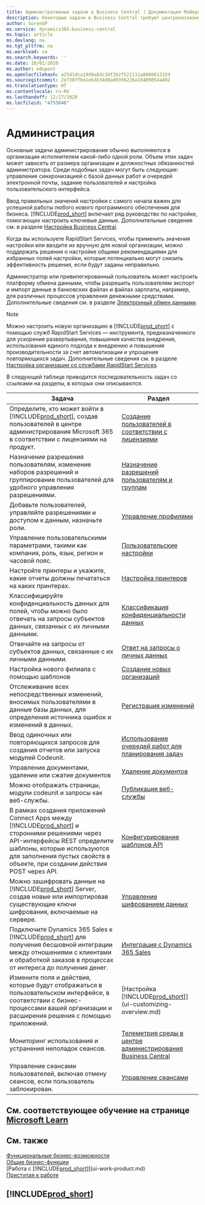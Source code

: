 ```yaml
---
title: Административные задачи в Business Central | Документация Майкрософт
description: Некоторые задачи в Business Central требуют централизованного администрирования и настройки. Познакомьтесь с этими задачами и узнайте, что делать.
author: SorenGP
ms.service: dynamics365-business-central
ms.topic: article
ms.devlang: na
ms.tgt_pltfrm: na
ms.workload: na
ms.search.keywords: ''
ms.date: 10/01/2020
ms.author: edupont
ms.openlocfilehash: a2541dca19d9a6dc34f2b2f521111a808661232d
ms.sourcegitcommit: 2e7307fbe1eb3b34d0ad9356226a19409054a402
ms.translationtype: HT
ms.contentlocale: ru-RU
ms.lasthandoff: 12/17/2020
ms.locfileid: "4755046"
---
```

# <a name="administration"></a>Администрация

Основные задачи администрирования обычно выполняются в организации исполнителем какой-либо одной роли. Объем этих задач может зависеть от размера организации и должностных обязанностей администратора. Среди подобных задач могут быть следующие: управление синхронизацией с базой данных работ и очередей электронной почты, задание пользователей и настройка пользовательского интерфейса.  

Ввод правильных значений настройки с самого начала важен для успешной работы любого нового программного обеспечения для бизнеса. [!INCLUDE[prod_short](includes/prod_short.md)] включает ряд руководство по настройке, помогающих настроить ключевые данные. Дополнительные сведения см. в разделе [Настройка Business Central](setup.md).

Когда вы используете RapidStart Services, чтобы применить значения настройки или вводите их вручную для новой организации, можно поддержать решения о настройке общими рекомендациями для избранных полей настройки, которые потенциально могут снизить эффективность решения, если будут заданы неправильно.  

Администратор или привилегированный пользователь может настроить платформу обмена данными, чтобы разрешить пользователям экспорт и импорт данные в банковских файлах и файлах зарплаты, например, для различных процессов управления денежными средствами. Дополнительные сведения см. в разделе [Электронный обмен данными](across-data-exchange.md).

> [!NOTE]
> Можно настроить новую организацию в [!INCLUDE[prod_short](includes/prod_short.md)] с помощью служб RapidStart Services — инструмента, предназначенного для ускорения развертывания, повышения качества внедрения, использования единого подхода к внедрению и повышения производительности за счет автоматизации и упрощения повторяющихся задач. Дополнительные сведения см. в разделе [Настройка организации со службами RapidStart Services](admin-set-up-a-company-with-rapidstart.md).

В следующей таблице приводится последовательность задач со ссылками на разделы, в которых они описываются.  

|**Задача**|**Раздел**|  
|------------|-------------|  
|Определите, кто может войти в [!INCLUDE[prod_short](includes/prod_short.md)], создав пользователей в центре администрирования Microsoft 365 в соответствии с лицензиями на продукт.|[Создание пользователей в соответствии с лицензиями](ui-how-users-permissions.md)|
|Назначение разрешения пользователям, изменение наборов разрешений и группирование пользователей для удобного управления разрешениями.|[Назначение разрешений пользователям и группам](ui-how-users-permissions.md)|
|Добавьте пользователей, управляйте разрешениями и доступом к данным, назначьте роли.|[Управление профилями](admin-users-profiles-roles.md)|
|Управление пользовательскими параметрами, такими как компания, роль, язык, регион и часовой пояс.|[Пользовательские настройки](admin-manage-user-settings-preferences.md)|
|Настройте принтеры и укажите, какие отчеты должны печататься на каких принтерах.|[Настройка принтеров](ui-specify-printer-selection-reports.md)|
|Классифицируйте конфиденциальность данных для полей, чтобы можно было отвечать на запросы субъектов данных, связанных с их личными данными.|[Классификация конфиденциальности данных](admin-classifying-data-sensitivity.md)|
|Отвечайте на запросы от субъектов данных, связанные с их личными данными.|[Ответ на запросы о личных данных](admin-responding-to-requests-about-personal-data.md)|
|Настройка нового филиала с помощью шаблонов|[Создание новых организаций](about-new-company.md)|
|Отслеживание всех непосредственных изменений, вносимых пользователями в данные базы данных, для определения источника ошибок и изменений в данных.|[Регистрация изменений](across-log-changes.md)|  
|Ввод одиночных или повторяющихся запросов для создания отчетов или запуска модулей Codeunit.|[Использование очередей работ для планирования задач](admin-job-queues-schedule-tasks.md)|  
|Управление документами, удаление или сжатие документов|[Удаление документов](admin-manage-documents.md)|  
|Можно отображать страницы, модули codeunit и запросы как веб-службы.|[Публикация веб-службы](across-how-publish-web-service.md)|
|В рамках создания приложений Connect Apps между [!INCLUDE[prod_short](includes/prod_short.md)] и сторонними решениями через API-интерфейсы REST определите шаблоны, которые используются для заполнения пустых свойств в объекте, при создании действия POST через API.|[Конфигурирование шаблонов API](admin-configuring-api-template.md)|
|Можно зашифровать данные на [!INCLUDE[prod_short](includes/prod_short.md)] Server, создав новые или импортировав существующие ключи шифрования, включаемые на сервере.|[Управление шифрованием данных](admin-manage-data-encryption.md)|
|Подключите Dynamics 365 Sales к [!INCLUDE[prod_short](includes/prod_short.md)] для получения бесшовной интеграции между отношениями с клиентами и обработкой заказов в процессах от интереса до получения денег.|[Интеграция с Dynamics 365 Sales](admin-prepare-dynamics-365-for-sales-for-integration.md)|
|Измените поля и действия, которые будут отображаться в пользовательском интерфейсе, в соответствии с бизнес-процессами вашей организации и расширения решения с помощью приложений.|[Настройка [!INCLUDE[prod_short](includes/prod_short.md)]](ui-customizing-overview.md)|
|Мониторинг использования и устранения неполадок сеансов.|[Телеметрия среды в центре администрирования Business Central](/dynamics365/business-central/dev-itpro/administration/tenant-admin-center-telemetry)|
|Управление сеансами пользователей, включая отмену сеансов, если пользователь заблокирован.|[Управление сеансами](/dynamics365/business-central/dev-itpro/administration/tenant-admin-center-environments#managing-sessions)|  

## <a name="see-related-training-at-microsoft-learn"></a>См. соответствующее обучение на странице [Microsoft Learn](/learn/paths/deploy-configure-dynamics-365-business-central/)

## <a name="see-also"></a>См. также

[Функциональные бизнес-возможности](across-business-functionality.md)  
[Общие бизнес-функции](ui-across-business-areas.md)  
[Работа с [!INCLUDE[prod_short](includes/prod_short.md)]](ui-work-product.md)  
[Приступая к работе](product-get-started.md)  

## [!INCLUDE[prod_short](includes/free_trial_md.md)]  
